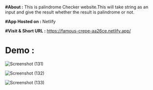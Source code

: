 **#About :**
 This is palindrome Checker website.This will take string as an input and give the result whether the result is palindrome or not.
 
**#App Hosted on :**
Netlify

**#Visit & Short URL :**
https://famous-crepe-aa26ce.netlify.app/

# Demo :
![Screenshot (131)](https://github.com/shaukat01/palindrome_checker/assets/86542840/392678bd-d69c-4b3f-8d3d-c036af43aeab)

![Screenshot (132)](https://github.com/shaukat01/palindrome_checker/assets/86542840/6aea7e32-3ba1-4e20-a0b2-233ffc6af497)

![Screenshot (133)](https://github.com/shaukat01/palindrome_checker/assets/86542840/d7c5e8fc-9cc4-437d-9f32-19ab141917a7)
